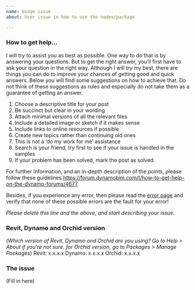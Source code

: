 ```yaml
---
name: Usage issue
about: User issue in how to use the nodes/package

---
```


### How to get help...
I will try to assist you as best as possible. One way to do that is by answering your questions. But to get the right answer, you’ll first have to ask your question in the right way. Although I will try my best, there are things you can do to improve your chances of getting good and quick answers. Below you will find some suggestions on how to achieve that. Do not think of these suggestions as rules and especially do not take them as a guarantee of getting an answer.

1. Choose a descriptive title for your post
2. Be succinct but clear in your wording
3. Attach minimal versions of all the relevant files
4. Include a detailed image or sketch if it makes sense
5. Include links to online resources if possible
6. Create new topics rather than continuing old ones
7. This is not a ‘do my work for me’ assistance
8. Search is your friend, try first to see if your issue is handled in the samples
9. If your problem has been solved, mark the post as solved.

For further information, and an in-depth description of the points, please follow these guidelines
https://forum.dynamobim.com/t/how-to-get-help-on-the-dynamo-forums/4677  

Besides, if you experience any error, then please read the [error page](https://github.com/erfajo/OrchidForDynamo/blob/master/Error.md) and verify that none of these possible errors are the fault for your error!  

_Please delete this line and the above, and start describing your issue._

### Revit, Dynamo and Orchid version
(_Which version of Revit, Dynamo and Orchid are you using? Go to Help > About if you're not sure. for Orchid version, go to Packages > Manage Packages_)
Revit: x.x.x.x
Dynamo: x.x.x.x
Orchid: x.x.x.x

### The issue
(Fill in here)
